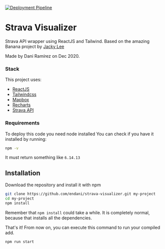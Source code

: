 [![Deployment Pipeline](https://github.com/endani/strava-visualizer/actions/workflows/pipeline.yml/badge.svg)](https://github.com/endani/strava-visualizer/actions/workflows/pipeline.yml)

# Strava Visualizer

Strava API wrapper using ReactJS and Tailwind.
Based on the amazing Banana project by [Jacky Lee](https://github.com/aboutjax)

Made by Dani Ramírez on Dec 2020.

### Stack

This project uses:

- [ReactJS](https://reactjs.org/)
- [Tailwindcss](https://tailwindcss.com/)
- [Mapbox](https://www.mapbox.com/)
- [Recharts](https://recharts.org/en-US/)
- [Strava API](https://developers.strava.com/)

### Requirements

To deploy this code you need node installed
You can check if you have it installed by running:

```bash
npm -v
```

It must return something like `6.14.13`

## Installation

Download the repository and install it with npm

```bash
git clone https://github.com/endani/strava-visualizer.git my-project
cd my-project
npm install
```

Remember that `npm install` could take a while. It is completely normal, because that installs all the dependencies.

That's it! From now on, you can execute this command to run your compiled add.

```bash
npm run start
```
